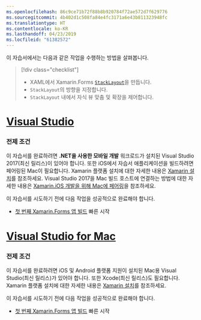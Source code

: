 ```yaml
---
ms.openlocfilehash: 86c9ce71b72f88b8b920784f72ae572d7f629776
ms.sourcegitcommit: 4b402d1c508fa84e4fc3171a6e43b811323948fc
ms.translationtype: HT
ms.contentlocale: ko-KR
ms.lasthandoff: 04/23/2019
ms.locfileid: "61382572"
---
```

이 자습서에서는 다음과 같은 작업을 수행하는 방법을 살펴봅니다.

> [!div class="checklist"]
> - XAML에서 Xamarin.Forms [`StackLayout`](xref:Xamarin.Forms.StackLayout)을 만듭니다.
> - `StackLayout`의 방향을 지정합니다.
> - `StackLayout` 내에서 자식 뷰 맞춤 및 확장을 제어합니다.

# <a name="visual-studiotabvswin"></a>[Visual Studio](#tab/vswin)

### <a name="prerequisites"></a>전제 조건

이 자습서를 완료하려면 **.NET을 사용한 모바일 개발** 워크로드가 설치된 Visual Studio 2017(최신 릴리스)이 있어야 합니다. 또한 iOS에서 자습서 애플리케이션을 빌드하려면 페어링된 Mac이 필요합니다. Xamarin 플랫폼 설치에 대한 자세한 내용은 [Xamarin 설치](~/get-started/installation/index.md)를 참조하세요. Visual Studio 2017을 Mac 빌드 호스트에 연결하는 방법에 대한 자세한 내용은 [Xamarin.iOS 개발을 위해 Mac에 페어링](~/ios/get-started/installation/windows/connecting-to-mac/index.md)을 참조하세요.

이 자습서를 시도하기 전에 다음 작업을 성공적으로 완료해야 합니다.

- [첫 번째 Xamarin.Forms 앱 빌드](~/get-started/first-app/index.md) 빠른 시작

# <a name="visual-studio-for-mactabvsmac"></a>[Visual Studio for Mac](#tab/vsmac)

### <a name="prerequisites"></a>전제 조건

이 자습서를 완료하려면 iOS 및 Android 플랫폼 지원이 설치된 Mac용 Visual Studio(최신 릴리스)가 있어야 합니다. 또한 Xcode(최신 릴리스)도 필요합니다. Xamarin 플랫폼 설치에 대한 자세한 내용은 [Xamarin 설치](~/get-started/installation/index.md)를 참조하세요.

이 자습서를 시도하기 전에 다음 작업을 성공적으로 완료해야 합니다.

- [첫 번째 Xamarin.Forms 앱 빌드](~/get-started/first-app/index.md) 빠른 시작
